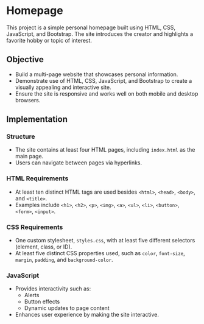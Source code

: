 # Homepage

This project is a simple personal homepage built using HTML, CSS, JavaScript, and Bootstrap. The site introduces the creator and highlights a favorite hobby or topic of interest.

## Objective

- Build a multi-page website that showcases personal information.
- Demonstrate use of HTML, CSS, JavaScript, and Bootstrap to create a visually appealing and interactive site.
- Ensure the site is responsive and works well on both mobile and desktop browsers.

## Implementation

### Structure

- The site contains at least four HTML pages, including `index.html` as the main page.
- Users can navigate between pages via hyperlinks.

### HTML Requirements

- At least ten distinct HTML tags are used besides `<html>`, `<head>`, `<body>`, and `<title>`.
- Examples include `<h1>`, `<h2>`, `<p>`, `<img>`, `<a>`, `<ul>`, `<li>`, `<button>`, `<form>`, `<input>`.

### CSS Requirements

- One custom stylesheet, `styles.css`, with at least five different selectors (element, class, or ID).
- At least five distinct CSS properties used, such as `color`, `font-size`, `margin`, `padding`, and `background-color`.

### JavaScript

- Provides interactivity such as:
  - Alerts
  - Button effects
  - Dynamic updates to page content
- Enhances user experience by making the site interactive.


